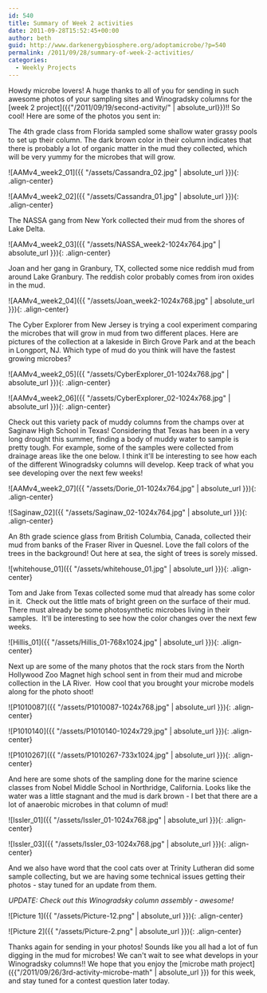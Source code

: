 ```yaml
---
id: 540
title: Summary of Week 2 activities
date: 2011-09-28T15:52:45+00:00
author: beth
guid: http://www.darkenergybiosphere.org/adoptamicrobe/?p=540
permalink: /2011/09/28/summary-of-week-2-activities/
categories:
  - Weekly Projects
---
```

Howdy microbe lovers! A huge thanks to all of you for sending in such awesome photos of your sampling sites and Winogradsky columns for the [week 2 project]({{"/2011/09/19/second-activity/" | absolute_url}})!! So cool! Here are some of the photos you sent in:

The 4th grade class from Florida sampled some shallow water grassy pools to set up their column. The dark brown color in their column indicates that there is probably a lot of organic matter in the mud they collected, which will be very yummy for the microbes that will grow.

![AAMv4_week2_01]({{ "/assets/Cassandra_02.jpg" | absolute_url }}){: .align-center}

![AAMv4_week2_02]({{ "/assets/Cassandra_01.jpg" | absolute_url }}){: .align-center}

The NASSA gang from New York collected their mud from the shores of Lake Delta.

![AAMv4_week2_03]({{ "/assets/NASSA_week2-1024x764.jpg" | absolute_url }}){: .align-center}

Joan and her gang in Granbury, TX, collected some nice reddish mud from around Lake Granbury. The reddish color probably comes from iron oxides in the mud.

![AAMv4_week2_04]({{ "/assets/Joan_week2-1024x768.jpg" | absolute_url }}){: .align-center}

The Cyber Explorer from New Jersey is trying a cool experiment comparing the microbes that will grow in mud from two different places. Here are pictures of the collection at a lakeside in Birch Grove Park and at the beach in Longport, NJ. Which type of mud do you think will have the fastest growing microbes?

![AAMv4_week2_05]({{ "/assets/CyberExplorer_01-1024x768.jpg" | absolute_url }}){: .align-center}

![AAMv4_week2_06]({{ "/assets/CyberExplorer_02-1024x768.jpg" | absolute_url }}){: .align-center}

Check out this variety pack of muddy columns from the champs over at Saginaw High School in Texas! Considering that Texas has been in a very long drought this summer, finding a body of muddy water to sample is pretty tough. For example, some of the samples were collected from drainage areas like the one below. I think it'll be interesting to see how each of the different Winogradsky columns will develop. Keep track of what you see developing over the next few weeks!

![AAMv4_week2_07]({{ "/assets/Dorie_01-1024x764.jpg" | absolute_url }}){: .align-center}

![Saginaw_02]({{ "/assets/Saginaw_02-1024x764.jpg" | absolute_url }}){: .align-center}

An 8th grade science glass from British Columbia, Canada, collected their mud from banks of the Fraser River in Quesnel. Love the fall colors of the trees in the background! Out here at sea, the sight of trees is sorely missed.

![whitehouse_01]({{ "/assets/whitehouse_01.jpg" | absolute_url }}){: .align-center}

Tom and Jake from Texas collected some mud that already has some color in it.  Check out the little mats of bright green on the surface of their mud.  There must already be some photosynthetic microbes living in their samples.  It'll be interesting to see how the color changes over the next few weeks.

![Hillis_01]({{ "/assets/Hillis_01-768x1024.jpg" | absolute_url }}){: .align-center}

Next up are some of the many photos that the rock stars from the North Hollywood Zoo Magnet high school sent in from their mud and microbe collection in the LA River.  How cool that you brought your microbe models along for the photo shoot!

![P1010087]({{ "/assets/P1010087-1024x768.jpg" | absolute_url }}){: .align-center}

![P1010140]({{ "/assets/P1010140-1024x729.jpg" | absolute_url }}){: .align-center}

![P1010267]({{ "/assets/P1010267-733x1024.jpg" | absolute_url }}){: .align-center}

And here are some shots of the sampling done for the marine science classes from Nobel Middle School in Northridge, California. Looks like the water was a little stagnant and the mud is dark brown - I bet that there are a lot of anaerobic microbes in that column of mud!

![Issler_01]({{ "/assets/Issler_01-1024x768.jpg" | absolute_url }}){: .align-center}

![Issler_03]({{ "/assets/Issler_03-1024x768.jpg" | absolute_url }}){: .align-center}

And we also have word that the cool cats over at Trinity Lutheran did some sample collecting, but we are having some technical issues getting their photos - stay tuned for an update from them.

_UPDATE: Check out this Winogradsky column assembly - awesome!_

![Picture 1]({{ "/assets/Picture-12.png" | absolute_url }}){: .align-center}

![Picture 2]({{ "/assets/Picture-2.png" | absolute_url }}){: .align-center}

Thanks again for sending in your photos! Sounds like you all had a lot of fun digging in the mud for microbes! We can't wait to see what develops in your Winogradsky columns!! We hope that you enjoy the [microbe math project]({{"/2011/09/26/3rd-activity-microbe-math" | absolute_url }}) for this week, and stay tuned for a contest question later today.
